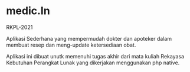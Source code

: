 # medic.In
RKPL-2021

Aplikasi Sederhana yang mempermudah dokter dan apoteker dalam membuat resep dan meng-update ketersediaan obat.

Aplikasi ini dibuat unutk memenuhi tugas akhir dari mata kuliah Rekayasa Kebutuhan Perangkat Lunak yang dikerjakan menggunakan php native.
